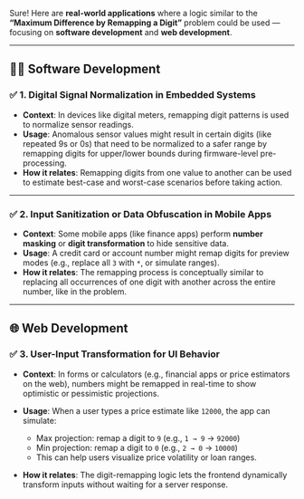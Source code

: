 Sure! Here are **real-world applications** where a logic similar to the **“Maximum Difference by Remapping a Digit”** problem could be used — focusing on **software development** and **web development**.

---

## 🧑‍💻 Software Development

### ✅ **1. Digital Signal Normalization in Embedded Systems**

* **Context**: In devices like digital meters, remapping digit patterns is used to normalize sensor readings.
* **Usage**: Anomalous sensor values might result in certain digits (like repeated 9s or 0s) that need to be normalized to a safer range by remapping digits for upper/lower bounds during firmware-level pre-processing.
* **How it relates**: Remapping digits from one value to another can be used to estimate best-case and worst-case scenarios before taking action.

---

### ✅ **2. Input Sanitization or Data Obfuscation in Mobile Apps**

* **Context**: Some mobile apps (like finance apps) perform **number masking** or **digit transformation** to hide sensitive data.
* **Usage**: A credit card or account number might remap digits for preview modes (e.g., replace all `3` with `*`, or simulate ranges).
* **How it relates**: The remapping process is conceptually similar to replacing all occurrences of one digit with another across the entire number, like in the problem.

---

## 🌐 Web Development

### ✅ **3. User-Input Transformation for UI Behavior**

* **Context**: In forms or calculators (e.g., financial apps or price estimators on the web), numbers might be remapped in real-time to show optimistic or pessimistic projections.
* **Usage**: When a user types a price estimate like `12000`, the app can simulate:

  * Max projection: remap a digit to `9` (e.g., `1 → 9` → `92000`)
  * Min projection: remap a digit to `0` (e.g., `2 → 0` → `10000`)
  * This can help users visualize price volatility or loan ranges.
* **How it relates**: The digit-remapping logic lets the frontend dynamically transform inputs without waiting for a server response.
